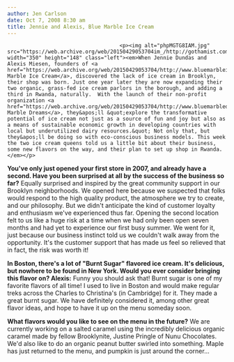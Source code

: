 ```yaml
---
author: Jen Carlson
date: Oct 7, 2008 8:30 am
title: Jennie and Alexis, Blue Marble Ice Cream
---
```


	
										<p><img alt="phpMGTG8IAM.jpg" src="https://web.archive.org/web/20150429053704im_/http://gothamist.com/attachments/arts_jen/phpMGTG8IAM.jpg" width="350" height="148" class="left"><em>When Jennie Dundas and Alexis Miesen, founders of <a href="https://web.archive.org/web/20150429053704/http://www.bluemarbleicecream.com/">Blue Marble Ice Cream</a>, discovered the lack of ice cream in Brooklyn, their shop was born. Just one year later they are now expanding their two organic, grass-fed ice cream parlors in the borough, and adding a third in Rwanda, naturally.  With the launch of their non-profit organization <a href="https://web.archive.org/web/20150429053704/http://www.bluemarbledreams.org/">Blue Marble Dreams</a>, they&apos;ll &quot;explore the transformative potential of ice cream not just as a source of fun and joy but also as a means of sustainable economic growth in developing countries with local but underutilized dairy resources.&quot; Not only that, but they&apos;ll be doing so with eco-conscious business models. This week the two ice cream queens told us a little bit about their business, some new flavors on the way, and their plan to set up shop in Rwanda.</em></p>

<p><strong>You&apos;ve only just opened your first store in 2007, and already have a second. Have you been surprised at all by the success of the business so far?</strong> Equally surprised and inspired by the great community support in our Brooklyn neighborhoods.  We opened here because we suspected that folks would respond to the high quality product, the atmosphere we try to create, and our philosophy.  But we didn&apos;t anticipate the kind of customer loyalty and enthusiasm we&apos;ve experienced thus far.  Opening the second location felt to us like a huge risk at a time when we had only been open seven months and had yet to experience our first busy summer.  We went for it, just because our business instinct told us we couldn&apos;t walk away from the opportunity.  It&apos;s the customer support that has made us feel so relieved that in fact, the risk was worth it!</p>

<p><strong>In Boston, there&apos;s a lot of &quot;Burnt Sugar&quot; flavored ice cream. It&apos;s delicious, but nowhere to be found in New York. Would you ever consider bringing this flavor on? Alexis:</strong> Funny you should ask that!  Burnt sugar is one of my favorite flavors of all time! I used to live in Boston and would make regular treks across the Charles to Christina&apos;s (in Cambridge) for it.  They made a great burnt sugar.  We have definitely considered it, among other great flavor ideas, and hope to have it up on the menu someday soon.  </p>

<p><strong>What flavors would you like to see on the menu in the future?</strong> We are currently working on a salted caramel using the incredibly delicious organic caramel made by fellow Brooklynite, Justine Pringle of Nunu Chocolates.  We&apos;d also like to do an organic peanut butter swirled into something.  Maple has just returned to the menu, and pumpkin is just around the corner...</p>					
										
									
				